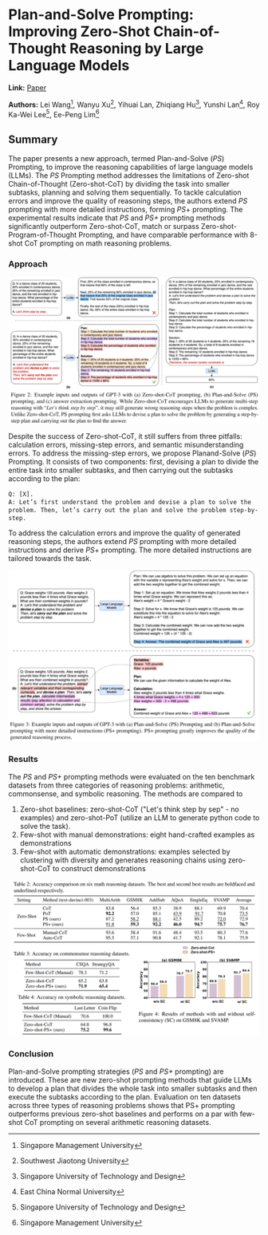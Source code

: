 # Plan-and-Solve Prompting: Improving Zero-Shot Chain-of-Thought Reasoning by Large Language Models 

**Link:** [Paper](https://arxiv.org/abs/2305.04091)

**Authors:** Lei Wang[^1], Wanyu Xu[^2], Yihuai Lan, Zhiqiang Hu[^3], Yunshi Lan[^4], Roy Ka-Wei Lee[^3], Ee-Peng Lim[^1]

[^1]: Singapore Management University
[^2]: Southwest Jiaotong University
[^3]: Singapore University of Technology and Design
[^4]: East China Normal University

## Summary

The paper presents a new approach, termed Plan-and-Solve (*PS*) Prompting, to improve the reasoning capabilities of large language models (LLMs). The *PS* Prompting method addresses the limitations of Zero-shot Chain-of-Thought (Zero-shot-CoT) by dividing the task into smaller subtasks, planning and solving them sequentially. To tackle calculation errors and improve the quality of reasoning steps, the authors extend *PS* prompting with more detailed instructions, forming *PS*+ prompting. The experimental results indicate that *PS* and *PS+* prompting methods significantly outperform Zero-shot-CoT, match or surpass Zero-shot-Program-of-Thought Prompting, and have comparable performance with 8-shot CoT prompting on math reasoning problems.

### Approach

![CoT vs Plan&Solve](./images/examples.png)

Despite the success of Zero-shot-CoT, it still suffers from three pitfalls: calculation errors, missing-step errors, and semantic misunderstanding errors. To address the missing-step errors, we propose Planand-Solve (*PS*) Prompting. It consists of two components: first, devising a plan to divide the entire task into smaller subtasks, and then carrying out the subtasks according to the plan:
```
Q: [X].
A: Let’s first understand the problem and devise a plan to solve the problem. Then, let’s carry out the plan and solve the problem step-by-step.
```

To address the calculation errors and improve the quality of generated reasoning steps, the authors extend *PS* prompting with more detailed instructions and derive *PS*+ prompting. The more detailed instructions are tailored towards the task.

![Plan&Solve vs Plan&Solve+](./images/ps_plus_example.png)

### Results

The *PS* and *PS+* prompting methods were evaluated on the ten benchmark datasets from three categories of reasoning problems: arithmetic, commonsense, and symbolic reasoning. The methods are compared to
1. Zero-shot baselines: zero-shot-CoT ("Let's think step by sep" - no examples) and zero-shot-PoT (utilize an LLM to generate python code to solve the task).
2. Few-shot with manual demonstrations: eight hand-crafted examples as demonstrations
3. Few-shot with automatic demonstrations: examples selected by clustering with diversity and generates reasoning chains using zero-shot-CoT to construct demonstrations

![Results](./images/results.png)


### Conclusion

Plan-and-Solve prompting strategies (*PS* and *PS+* prompting) are introduced. These are new zero-shot prompting methods that guide LLMs to develop a plan that divides the whole task into smaller subtasks and then execute the subtasks according to the plan. Evaluation on ten datasets across three types of reasoning problems shows that PS+ prompting outperforms previous zero-shot baselines and performs on a par with few-shot CoT prompting on several arithmetic reasoning datasets.
